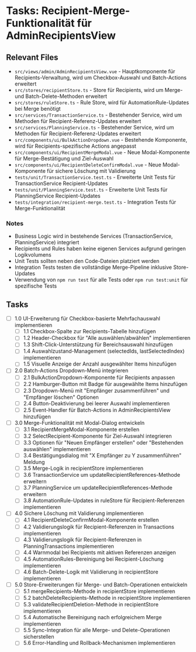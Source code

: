 # Tasks: Recipient-Merge-Funktionalität für AdminRecipientsView

## Relevant Files

- `src/views/admin/AdminRecipientsView.vue` - Hauptkomponente für Recipients-Verwaltung, wird um Checkbox-Auswahl und Batch-Actions erweitert
- `src/stores/recipientStore.ts` - Store für Recipients, wird um Merge- und Batch-Delete-Methoden erweitert
- `src/stores/ruleStore.ts` - Rule Store, wird für AutomationRule-Updates bei Merge benötigt
- `src/services/TransactionService.ts` - Bestehender Service, wird um Methoden für Recipient-Referenz-Updates erweitert
- `src/services/PlanningService.ts` - Bestehender Service, wird um Methoden für Recipient-Referenz-Updates erweitert
- `src/components/ui/BulkActionDropdown.vue` - Bestehende Komponente, wird für Recipients-spezifische Actions angepasst
- `src/components/ui/RecipientMergeModal.vue` - Neue Modal-Komponente für Merge-Bestätigung und Ziel-Auswahl
- `src/components/ui/RecipientDeleteConfirmModal.vue` - Neue Modal-Komponente für sichere Löschung mit Validierung
- `tests/unit/TransactionService.test.ts` - Erweiterte Unit Tests für TransactionService Recipient-Updates
- `tests/unit/PlanningService.test.ts` - Erweiterte Unit Tests für PlanningService Recipient-Updates
- `tests/integration/recipient-merge.test.ts` - Integration Tests für Merge-Funktionalität

### Notes

- Business Logic wird in bestehende Services (TransactionService, PlanningService) integriert
- Recipients und Rules haben keine eigenen Services aufgrund geringen Logikvolumens
- Unit Tests sollten neben den Code-Dateien platziert werden
- Integration Tests testen die vollständige Merge-Pipeline inklusive Store-Updates
- Verwendung von `npm run test` für alle Tests oder `npm run test:unit` für spezifische Tests

## Tasks

- [ ] 1.0 UI-Erweiterung für Checkbox-basierte Mehrfachauswahl implementieren
  - [ ] 1.1 Checkbox-Spalte zur Recipients-Tabelle hinzufügen
  - [ ] 1.2 Header-Checkbox für "Alle auswählen/abwählen" implementieren
  - [ ] 1.3 Shift-Click-Unterstützung für Bereichsauswahl hinzufügen
  - [ ] 1.4 Auswahlzustand-Management (selectedIds, lastSelectedIndex) implementieren
  - [ ] 1.5 Visuelle Anzeige der Anzahl ausgewählter Items hinzufügen

- [ ] 2.0 Batch-Actions Dropdown-Menü integrieren
  - [ ] 2.1 BulkActionDropdown-Komponente für Recipients anpassen
  - [ ] 2.2 Hamburger-Button mit Badge für ausgewählte Items hinzufügen
  - [ ] 2.3 Dropdown-Menü mit "Empfänger zusammenführen" und "Empfänger löschen" Optionen
  - [ ] 2.4 Button-Deaktivierung bei leerer Auswahl implementieren
  - [ ] 2.5 Event-Handler für Batch-Actions in AdminRecipientsView hinzufügen

- [ ] 3.0 Merge-Funktionalität mit Modal-Dialog entwickeln
  - [ ] 3.1 RecipientMergeModal-Komponente erstellen
  - [ ] 3.2 SelectRecipient-Komponente für Ziel-Auswahl integrieren
  - [ ] 3.3 Optionen für "Neuen Empfänger erstellen" oder "Bestehenden auswählen" implementieren
  - [ ] 3.4 Bestätigungsdialog mit "X Empfänger zu Y zusammenführen" Meldung
  - [ ] 3.5 Merge-Logik in recipientStore implementieren
  - [ ] 3.6 TransactionService um updateRecipientReferences-Methode erweitern
  - [ ] 3.7 PlanningService um updateRecipientReferences-Methode erweitern
  - [ ] 3.8 AutomationRule-Updates in ruleStore für Recipient-Referenzen implementieren

- [ ] 4.0 Sichere Löschung mit Validierung implementieren
  - [ ] 4.1 RecipientDeleteConfirmModal-Komponente erstellen
  - [ ] 4.2 Validierungslogik für Recipient-Referenzen in Transactions implementieren
  - [ ] 4.3 Validierungslogik für Recipient-Referenzen in PlanningTransactions implementieren
  - [ ] 4.4 Warnmodal bei Recipients mit aktiven Referenzen anzeigen
  - [ ] 4.5 AutomationRules-Bereinigung bei Recipient-Löschung implementieren
  - [ ] 4.6 Batch-Delete-Logik mit Validierung in recipientStore implementieren

- [ ] 5.0 Store-Erweiterungen für Merge- und Batch-Operationen entwickeln
  - [ ] 5.1 mergeRecipients-Methode in recipientStore implementieren
  - [ ] 5.2 batchDeleteRecipients-Methode in recipientStore implementieren
  - [ ] 5.3 validateRecipientDeletion-Methode in recipientStore implementieren
  - [ ] 5.4 Automatische Bereinigung nach erfolgreichem Merge implementieren
  - [ ] 5.5 Sync-Integration für alle Merge- und Delete-Operationen sicherstellen
  - [ ] 5.6 Error-Handling und Rollback-Mechanismen implementieren
